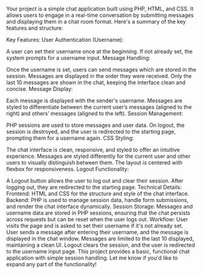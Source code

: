 
Your project is a simple chat application built using PHP, HTML, and CSS. It allows users to engage in a real-time conversation by submitting messages and displaying them in a chat room format. Here's a summary of the key features and structure:

Key Features:
User Authentication (Username):

A user can set their username once at the beginning. If not already set, the system prompts for a username input.
Message Handling:

Once the username is set, users can send messages which are stored in the session. Messages are displayed in the order they were received.
Only the last 10 messages are shown in the chat, keeping the interface clean and concise.
Message Display:

Each message is displayed with the sender's username.
Messages are styled to differentiate between the current user’s messages (aligned to the right) and others’ messages (aligned to the left).
Session Management:

PHP sessions are used to store messages and user data.
On logout, the session is destroyed, and the user is redirected to the starting page, prompting them for a username again.
CSS Styling:

The chat interface is clean, responsive, and styled to offer an intuitive experience.
Messages are styled differently for the current user and other users to visually distinguish between them.
The layout is centered with flexbox for responsiveness.
Logout Functionality:

A Logout button allows the user to log out and clear their session. After logging out, they are redirected to the starting page.
Technical Details:
Frontend: HTML and CSS for the structure and style of the chat interface.
Backend: PHP is used to manage session data, handle form submissions, and render the chat interface dynamically.
Session Storage: Messages and username data are stored in PHP sessions, ensuring that the chat persists across requests but can be reset when the user logs out.
Workflow:
User visits the page and is asked to set their username if it's not already set.
User sends a message after entering their username, and the message is displayed in the chat window.
Messages are limited to the last 10 displayed, maintaining a clean UI.
Logout clears the session, and the user is redirected to the username input page.
This project provides a basic, functional chat application with simple session handling. Let me know if you'd like to expand any part of the functionality!
